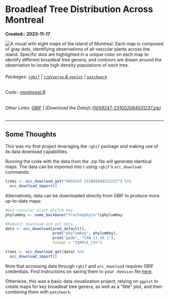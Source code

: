 # Broadleaf Tree Distribution Across Montreal
**Created:: 2023-11-17**

![A visual with eight maps of the island of Montreal. Each map is composed of gray dots, identifying observations of all vascular plants across the island. Specific dots are highlighted in a unique color on each map to identify different broadleaf tree genera, and contours are drawn around the observation to locate high density populations of each tree.](./montreeal.png)

###### Packages: [`rgbif`](https://github.com/ropensci/rgbif) | [`tidyverse` & `ggplot`](https://github.com/tidyverse) |  [`patchwork`](https://github.com/thomasp85/patchwork/tree/main)
###### Code:: [montreeal.R](./montreeal.R)
###### Other Links: [GBIF](https://www.gbif.org) | [Download the Data](./[0059247-231002084531237.zip](https://github.com/jmahr07/gbif/blob/main/montreeal/0059247-231002084531237.zip "0059247-231002084531237.zip"))

___
## Some Thoughts
This was my first project leveraging the `rgbif` package and making use of its data download capabilities. 

Running the code with the data from the .zip file will generate identical maps. The data can be imported into r using `rgbif`'s `occ_download` commands:

``` r
trees <- occ_download_get("0059247-231002084531237") %>%
  occ_download_import()
```

Alternatively, data can be downloaded directly from GBIF to produce more up-to-date maps:

``` r
#Get vascular plant phylum key
phylumKey <- name_backbone("Tracheophyta")$phylumKey

#Request download and get data
data <- occ_download(pred_default(),
                     pred("phylumKey", phylumKey),
                     pred("gadm", "CAN.11.20_1"),
                     format = "SIMPLE_CSV")

trees <- occ_download_get(data) %>%
  occ_download_import()
```

Note that accessing data through `rgbif` and `occ_download` requires GBIF credentials. Find instructions on saving them to your `.Renvion` file [here](https://docs.ropensci.org/rgbif/articles/gbif_credentials.html). 

Otherwise, this was a basic data visualization project, relying on `ggplot` to create maps for key broadleaf tree genera, as well as a "title" plot, and then combining them with `patchwork`.